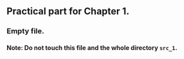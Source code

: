 ## Practical part for Chapter 1.
### Empty file.

#### **Note:** Do not touch this file and the whole directory `src_1`.